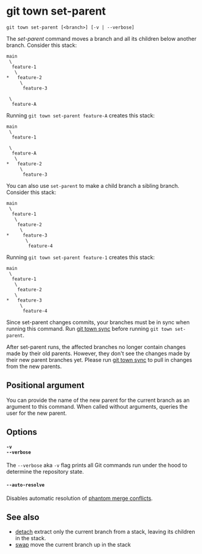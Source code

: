 # git town set-parent

```command-summary
git town set-parent [<branch>] [-v | --verbose]
```

The _set-parent_ command moves a branch and all its children below another
branch. Consider this stack:

```
main
 \
  feature-1
   \
*   feature-2
     \
      feature-3

 \
  feature-A
```

Running `git town set-parent feature-A` creates this stack:

```
main
 \
  feature-1

 \
  feature-A
   \
*   feature-2
     \
      feature-3
```

You can also use `set-parent` to make a child branch a sibling branch. Consider
this stack:

```
main
 \
  feature-1
   \
    feature-2
     \
*     feature-3
       \
        feature-4
```

Running `git town set-parent feature-1` creates this stack:

```
main
 \
  feature-1
   \
    feature-2
   \
*   feature-3
     \
      feature-4
```

Since set-parent changes commits, your branches must be in sync when running
this command. Run [git town sync](sync.md) before running `git town set-parent`.

After set-parent runs, the affected branches no longer contain changes made by
their old parents. However, they don't see the changes made by their new parent
branches yet. Please run [git town sync](sync.md) to pull in changes from the
new parents.

## Positional argument

You can provide the name of the new parent for the current branch as an argument
to this command. When called without arguments, queries the user for the new
parent.

## Options

#### `-v`<br>`--verbose`

The `--verbose` aka `-v` flag prints all Git commands run under the hood to
determine the repository state.

#### `--auto-resolve`

Disables automatic resolution of
[phantom merge conflicts](../stacked-changes.md#avoid-phantom-conflicts).

## See also

- [detach](detach.md) extract only the current branch from a stack, leaving its
  children in the stack.
- [swap](swap.md) move the current branch up in the stack
